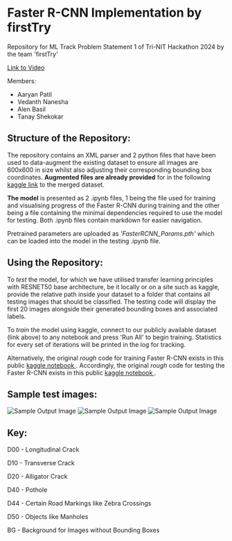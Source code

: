 # Faster R-CNN Implementation by firstTry
Repository for ML Track Problem Statement 1 of Tri-NIT Hackathon 2024 by the team 'firstTry'

<a href="https://drive.google.com/drive/folders/1bol2sErTxbk-sf7H31WaaFi_qc4eCzK7?usp=drive_link"> Link to Video </a>

Members:
- Aaryan Patil
- Vedanth Nanesha
- Alen Basil
- Tanay Shekokar

## Structure of the Repository:
The repository contains an XML parser and 2 python files that have been used to data-augment the existing dataset to ensure all images are 600x600 in size whilst also adjusting their corresponding bounding box coordinates. **Augmented files are already provided** for in the following <a href="https://www.kaggle.com/datasets/vedanthnanesha/road-images-dataset-for-road-fault-detection/data">kaggle link</a> to the merged dataset. 

**The model** is presented as 2 .ipynb files, 1 being the file used for training and visualising progress of the Faster R-CNN during training and the other being a file containing the minimal dependencies required to use the model for testing. Both .ipynb files contain markdown for easier navigation.

Pretrained parameters are uploaded as *'FasterRCNN_Params.pth'* which can be loaded into the model in the testing .ipynb file.

## Using the Repository:
To *test* the model, for which we have utilised transfer learning principles with RESNET50 base architecture, be it locally or on a site such as kaggle, provide the relative path inside your dataset to a folder that contains all testing images that should be classified. The testing code will display the first 20 images alongside their generated bounding boxes and associated labels.

To *train* the model using kaggle, connect to our publicly available dataset (link above) to any notebook and press 'Run All' to begin training. Statistics for every set of iterations will be printed in the log for tracking.

Alternatively, the original *rough* code for training Faster R-CNN exists in this public <a href="https://www.kaggle.com/code/vedanthnanesha/faster-rcnn-for-road-faults/notebook"> kaggle notebook </a>. Accordingly, the original *rough* code for testing the Faster R-CNN exists in this public <a href="https://www.kaggle.com/code/alenbasil/faster-rcnn-for-testing/notebook"> kaggle notebook </a>. 

## Sample test images:
![Sample Output Image](https://github.com/doobiusP/TRINIT_firstTry_ML/blob/main/sample_output0.jpeg?raw=True)
![Sample Output Image](https://github.com/doobiusP/TRINIT_firstTry_ML/blob/main/sample_output1.jpeg?raw=True)
![Sample Output Image](https://github.com/doobiusP/TRINIT_firstTry_ML/blob/main/sample_output2.jpeg?raw=True)

## Key:
D00 - Longitudinal Crack

D10 - Transverse Crack

D20 - Alligator Crack

D40 - Pothole

D44 - Certain Road Markings like Zebra Crossings

D50 - Objects like Manholes

BG - Background for Images without Bounding Boxes

